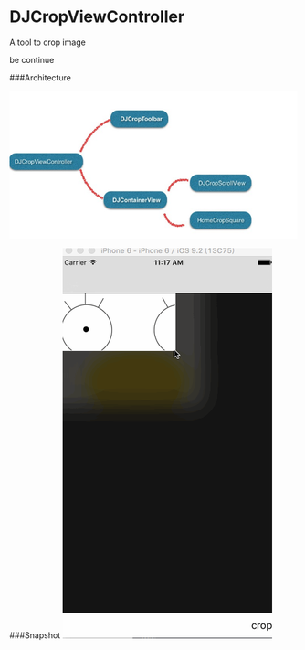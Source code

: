 # DJCropViewController
A tool to crop image


be continue

###Architecture

![](https://github.com/zsading/DJCropViewController/blob/master/DJCrop/Source/architecture.png)  


###Snapshot
![](https://github.com/zsading/DJCropViewController/blob/master/DJCrop/Source/cropImage.gif)  

